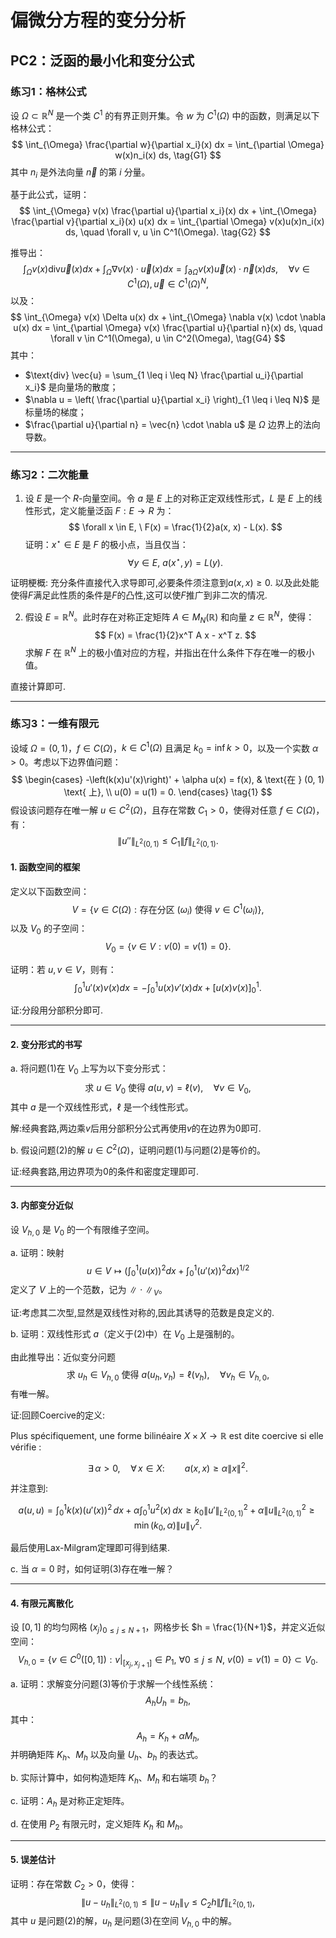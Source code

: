 

# 偏微分方程的变分分析

## PC2：泛函的最小化和变分公式

### 练习1：格林公式

设 $\Omega \subset \mathbb{R}^N$ 是一个类 $C^1$ 的有界正则开集。令 $w$ 为 $C^1(\Omega)$ 中的函数，则满足以下格林公式：
$$
\int_{\Omega} \frac{\partial w}{\partial x_i}(x) dx = \int_{\partial \Omega} w(x)n_i(x) ds, \tag{G1}
$$
其中 $n_i$ 是外法向量 $\vec{n}$ 的第 $i$ 分量。

基于此公式，证明：
$$
\int_{\Omega} v(x) \frac{\partial u}{\partial x_i}(x) dx + \int_{\Omega} \frac{\partial v}{\partial x_i}(x) u(x) dx = \int_{\partial \Omega} v(x)u(x)n_i(x) ds, \quad \forall v, u \in C^1(\Omega). \tag{G2}
$$

推导出：
$$
\int_{\Omega} v(x) \text{div} \vec{u}(x) dx + \int_{\Omega} \nabla v(x) \cdot \vec{u}(x) dx = \int_{\partial \Omega} v(x) \vec{u}(x) \cdot \vec{n}(x) ds, \quad \forall v \in C^1(\Omega), \vec{u} \in C^1(\Omega)^N, \tag{G3}
$$
以及：
$$
\int_{\Omega} v(x) \Delta u(x) dx + \int_{\Omega} \nabla v(x) \cdot \nabla u(x) dx = \int_{\partial \Omega} v(x) \frac{\partial u}{\partial n}(x) ds, \quad \forall v \in C^1(\Omega), u \in C^2(\Omega), \tag{G4}
$$
其中：
- $\text{div} \vec{u} = \sum_{1 \leq i \leq N} \frac{\partial u_i}{\partial x_i}$ 是向量场的散度；
- $\nabla u = \left( \frac{\partial u}{\partial x_i} \right)_{1 \leq i \leq N}$ 是标量场的梯度；
- $\frac{\partial u}{\partial n} = \vec{n} \cdot \nabla u$ 是 $\Omega$ 边界上的法向导数。

---

### 练习2：二次能量

1. 设 $E$ 是一个 $R$-向量空间。令 $a$ 是 $E$ 上的对称正定双线性形式，$L$ 是 $E$ 上的线性形式，定义能量泛函 $F : E \to R$ 为：
   $$
   \forall x \in E, \ F(x) = \frac{1}{2}a(x, x) - L(x).
   $$
   证明：$x^\star \in E$ 是 $F$ 的极小点，当且仅当：
   $$
   \forall y \in E, \ a(x^\star, y) = L(y).
   $$

证明梗概: 充分条件直接代入求导即可,必要条件须注意到$a(x,x)\geq 0$. 以及此处能使得$F$满足此性质的条件是$F$的凸性,这可以使$F$推广到非二次的情况.

2. 假设 $E = \mathbb{R}^N$。此时存在对称正定矩阵 $A \in M_N(\mathbb{R})$ 和向量 $z \in \mathbb{R}^N$，使得：
   $$
   F(x) = \frac{1}{2}x^T A x - x^T z.
   $$
   求解 $F$ 在 $\mathbb{R}^N$ 上的极小值对应的方程，并指出在什么条件下存在唯一的极小值。

直接计算即可.

---

### 练习3：一维有限元

设域 $\Omega = (0, 1)$，$f \in C(\Omega)$，$k \in C^1(\Omega)$ 且满足 $k_0 = \inf k > 0$，以及一个实数 $\alpha > 0$。考虑以下边界值问题：
$$
\begin{cases}
-\left(k(x)u'(x)\right)' + \alpha u(x) = f(x), & \text{在 } (0, 1) \text{ 上}, \\
u(0) = u(1) = 0.
\end{cases} \tag{1}
$$
假设该问题存在唯一解 $u \in C^2(\Omega)$，且存在常数 $C_1 > 0$，使得对任意 $f \in C(\Omega)$，有：
$$
\|u''\|_{L^2(0,1)} \leq C_1 \|f\|_{L^2(0,1)}.
$$

#### 1. **函数空间的框架**

定义以下函数空间：
$$
V = \{v \in C(\Omega) : \text{存在分区 } (\omega_i) \text{ 使得 } v \in C^1(\omega_i)\},
$$
以及 $V_0$ 的子空间：
$$
V_0 = \{v \in V : v(0) = v(1) = 0\}.
$$

证明：若 $u, v \in V$，则有：
$$
\int_0^1 u'(x)v(x)dx = -\int_0^1 u(x)v'(x)dx + \left[u(x)v(x)\right]_0^1.
$$

证:分段用分部积分即可.

---

#### 2. **变分形式的书写**

a. 将问题(1)在 $V_0$ 上写为以下变分形式：
$$
\text{求 } u \in V_0 \text{ 使得 } a(u, v) = \ell(v), \quad \forall v \in V_0, \tag{2}
$$
其中 $a$ 是一个双线性形式，$\ell$ 是一个线性形式。

解:经典套路,两边乘$v$后用分部积分公式再使用$v$的在边界为$0$即可.

b. 假设问题(2)的解 $u \in C^2(\Omega)$，证明问题(1)与问题(2)是等价的。

证:经典套路,用边界项为0的条件和密度定理即可.

---

#### 3. **内部变分近似**

设 $V_{h,0}$ 是 $V_0$ 的一个有限维子空间。

a. 证明：映射
$$
u \in V \mapsto \left(\int_0^1 (u(x))^2dx + \int_0^1 (u'(x))^2dx\right)^{1/2}
$$
定义了 $V$ 上的一个范数，记为 $\| \cdot \|_V$。

证:考虑其二次型,显然是双线性对称的,因此其诱导的范数是良定义的.

b. 证明：双线性形式 $a$（定义于(2)中）在 $V_0$ 上是强制的。

由此推导出：近似变分问题
$$
\text{求 } u_h \in V_{h,0} \text{ 使得 } a(u_h, v_h) = \ell(v_h), \quad \forall v_h \in V_{h,0}, \tag{3}
$$
有唯一解。

证:回顾Coercive的定义:

Plus spécifiquement, une forme bilinéaire $X\times X\to \mathbb {R}$ est dite coercive si elle vérifie :

$$ \exists \,\alpha >0,\quad \forall \,x\in X:\qquad a(x,x)\geqslant \alpha \|x\|^{2}.$$

并注意到:

$$
a(u, u) = \int_0^1 k(x) (u'(x))^2 \, dx + \alpha \int_0^1 u^2(x) \, dx \geq k_0 \|u'\|^2_{L^2(0,1)} + \alpha \|u\|^2_{L^2(0,1)} \geq \min(k_0, \alpha) \|u\|^2_V.
$$

最后使用Lax-Milgram定理即可得到结果.

c. 当 $\alpha = 0$ 时，如何证明(3)存在唯一解？



---

#### 4. **有限元离散化**

设 $[0, 1]$ 的均匀网格 $(x_j)_{0 \leq j \leq N+1}$，网格步长 $h = \frac{1}{N+1}$，并定义近似空间：
$$
V_{h,0} = \{v \in C^0([0, 1]) : v|_{[x_j, x_{j+1}]} \in P_1, \ \forall 0 \leq j \leq N, \ v(0) = v(1) = 0\} \subset V_0. \tag{4}
$$

a. 证明：求解变分问题(3)等价于求解一个线性系统：
$$
A_h U_h = b_h,
$$
其中：
$$
A_h = K_h + \alpha M_h,
$$
并明确矩阵 $K_h$、$M_h$ 以及向量 $U_h$、$b_h$ 的表达式。

b. 实际计算中，如何构造矩阵 $K_h$、$M_h$ 和右端项 $b_h$？

c. 证明：$A_h$ 是对称正定矩阵。

d. 在使用 $P_2$ 有限元时，定义矩阵 $K_h$ 和 $M_h$。

---

#### 5. **误差估计**

证明：存在常数 $C_2 > 0$，使得：
$$
\|u - u_h\|_{L^2(0,1)} \leq \|u - u_h\|_V \leq C_2 h \|f\|_{L^2(0,1)},
$$
其中 $u$ 是问题(2)的解，$u_h$ 是问题(3)在空间 $V_{h,0}$ 中的解。
